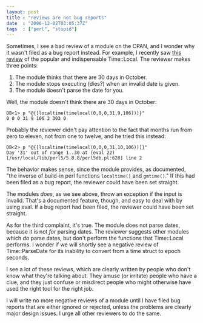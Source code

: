 ```yaml
---
layout: post
title : "reviews are not bug reports"
date  : "2006-12-02T03:05:37Z"
tags  : ["perl", "stupid"]
---
```

Sometimes, I see a bad review of a module on the CPAN, and I wonder why it
wasn't filed as a bug report instead.  For example, I recently saw [this
review](http://cpanratings.perl.org/#2608) of the popular and indispensable
Time::Local.  The reviewer makes three points:

1. The module thinks that there are 30 days in October.
2. The module stops executing (dies?) when an invalid date is given.
3. The module doesn't parse the date for you.

Well, the module doesn't think there are 30 days in October:

    DB<1> p "@{[localtime(timelocal(0,0,0,31,9,106))]}"
    0 0 0 31 9 106 2 303 0

Probably the reviewer didn't pay attention to the fact that months run from
zero to eleven, not from one to twelve, and he tried this instead:

    DB<2> p "@{[localtime(timelocal(0,0,0,31,10,106))]}"
    Day '31' out of range 1..30 at (eval 22)[/usr/local/lib/perl5/5.8.8/perl5db.pl:628] line 2

The behavior makes sense, since the module provides, as documented, "the
inverse of build-in perl functions `localtime()` and `gmtime()`."  If this had
been filed as a bug report, the reviewer could have been set straight.

The modules *does*, as we see above, throw an exception if the input is
invalid.  That's a documented feature, though, and easy to deal with by using
eval.  If a bug report had been filed, the reviewer could have been set
straight.

As for the third complaint, it's true.  The module does not parse dates,
because it is not *for* parsing dates.  The reviewer suggests other modules
which *do* parse dates, but don't perform the functions that Time::Local
performs.  I wonder if we will shortly see a negative review of Time::ParseDate
for its inability to convert from a time struct to epoch seconds.

I see a lot of these reviews, which are clearly written by people who don't
know what they're talking about.  They amuse (or irritate) people who have a
clue, and they just confuse or misdirect people who might otherwise have used
the right tool for the right job.

I will write no more negative reviews of a module until I have filed bug
reports that are either ignored or rejected, unless the problems are clearly
major design issues.  I urge all other reviewers to do the same.

